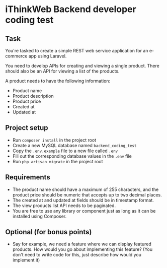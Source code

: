 # iThinkWeb Backend developer coding test

## Task
You're tasked to create a simple REST web service application for an e-commerce app using Laravel.

You need to develop APIs for creating and viewing a single product. There should also be an API for viewing a list of the products.

A product needs to have the following information:

- Product name
- Product description
- Product price
- Created at
- Updated at

## Project setup
- Run `composer install` in the project root
- Create a new MySQL database named `backend_coding_test`
- Copy the `.env.example` file to a new file called `.env`
- Fill out the corresponding database values in the `.env` file
- Run `php artisan migrate` in the project root

## Requirements
- The product name should have a maximum of 255 characters, and the product price should be numeric that accepts up to two decimal places.
- The created at and updated at fields should be in timestamp format.
- The view products list API needs to be paginated.
- You are free to use any library or component just as long as it can be installed using Composer.

## Optional (for bonus points)
- Say for example, we need a feature where we can display featured products. How would you go about implementing this feature? (You don't need to write code for this, just describe how would you implement it)
